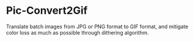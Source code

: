# Pic-Convert2Gif
Translate batch images from JPG or PNG format to GIF format, and mitigate color loss as much as possible through dithering algorithm.

